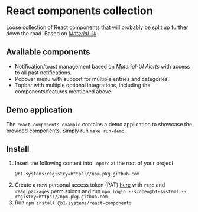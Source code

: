 # React components collection

Loose collection of React components that will probably be split up further down the
road. Based on [_Material-UI_](https://material-ui.com).

## Available components

- Notification/toast management based on _Material-UI Alerts_ with access to all past
  notifications.
- Popover menu with support for multiple entries and categories.
- Topbar with multiple optional integrations, including the components/features
  mentioned above

## Demo application

The `react-components-example` contains a demo application to showcase the provided
components. Simply run `make run-demo`.

## Install

1. Insert the following content into `.npmrc` at the root of your project
   ```
   @b1-systems:registry=https://npm.pkg.github.com
   ```
2. Create a new personal access token (PAT) [here](https://github.com/settings/tokens)
   with `repo` and `read:packages` permissions and run
   `npm login --scope=@b1-systems --registry=https://npm.pkg.github.com`
3. Run `npm install @b1-systems/react-components`
